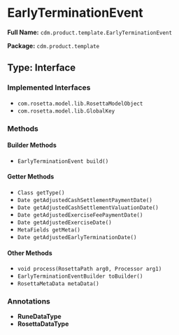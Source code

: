 # EarlyTerminationEvent

**Full Name:** `cdm.product.template.EarlyTerminationEvent`

**Package:** `cdm.product.template`

## Type: Interface

### Implemented Interfaces

- `com.rosetta.model.lib.RosettaModelObject`
- `com.rosetta.model.lib.GlobalKey`

### Methods

#### Builder Methods

- `EarlyTerminationEvent build()`

#### Getter Methods

- `Class getType()`
- `Date getAdjustedCashSettlementPaymentDate()`
- `Date getAdjustedCashSettlementValuationDate()`
- `Date getAdjustedExerciseFeePaymentDate()`
- `Date getAdjustedExerciseDate()`
- `MetaFields getMeta()`
- `Date getAdjustedEarlyTerminationDate()`

#### Other Methods

- `void process(RosettaPath arg0, Processor arg1)`
- `EarlyTerminationEventBuilder toBuilder()`
- `RosettaMetaData metaData()`

### Annotations

- **RuneDataType**
- **RosettaDataType**

